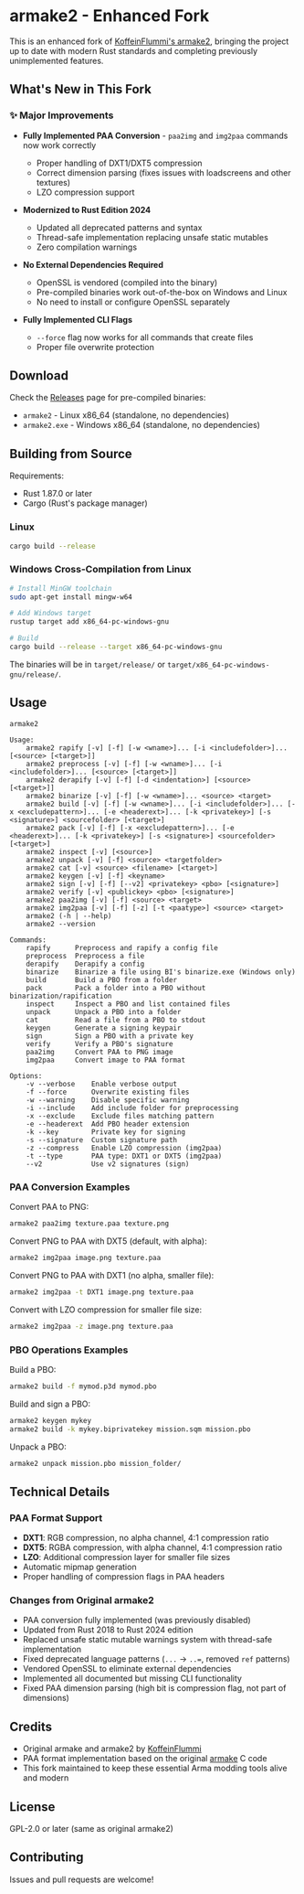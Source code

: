 armake2 - Enhanced Fork
========================

This is an enhanced fork of [KoffeinFlummi's armake2](https://github.com/KoffeinFlummi/armake2), bringing the project up to date with modern Rust standards and completing previously unimplemented features.

## What's New in This Fork

### ✨ Major Improvements

- **Fully Implemented PAA Conversion** - `paa2img` and `img2paa` commands now work correctly
  - Proper handling of DXT1/DXT5 compression
  - Correct dimension parsing (fixes issues with loadscreens and other textures)
  - LZO compression support

- **Modernized to Rust Edition 2024**
  - Updated all deprecated patterns and syntax
  - Thread-safe implementation replacing unsafe static mutables
  - Zero compilation warnings

- **No External Dependencies Required**
  - OpenSSL is vendored (compiled into the binary)
  - Pre-compiled binaries work out-of-the-box on Windows and Linux
  - No need to install or configure OpenSSL separately

- **Fully Implemented CLI Flags**
  - `--force` flag now works for all commands that create files
  - Proper file overwrite protection

## Download

Check the [Releases](../../releases) page for pre-compiled binaries:
- `armake2` - Linux x86_64 (standalone, no dependencies)
- `armake2.exe` - Windows x86_64 (standalone, no dependencies)

## Building from Source

Requirements:
- Rust 1.87.0 or later
- Cargo (Rust's package manager)

### Linux
```bash
cargo build --release
```

### Windows Cross-Compilation from Linux
```bash
# Install MinGW toolchain
sudo apt-get install mingw-w64

# Add Windows target
rustup target add x86_64-pc-windows-gnu

# Build
cargo build --release --target x86_64-pc-windows-gnu
```

The binaries will be in `target/release/` or `target/x86_64-pc-windows-gnu/release/`.

## Usage

```
armake2

Usage:
    armake2 rapify [-v] [-f] [-w <wname>]... [-i <includefolder>]... [<source> [<target>]]
    armake2 preprocess [-v] [-f] [-w <wname>]... [-i <includefolder>]... [<source> [<target>]]
    armake2 derapify [-v] [-f] [-d <indentation>] [<source> [<target>]]
    armake2 binarize [-v] [-f] [-w <wname>]... <source> <target>
    armake2 build [-v] [-f] [-w <wname>]... [-i <includefolder>]... [-x <excludepattern>]... [-e <headerext>]... [-k <privatekey>] [-s <signature>] <sourcefolder> [<target>]
    armake2 pack [-v] [-f] [-x <excludepattern>]... [-e <headerext>]... [-k <privatekey>] [-s <signature>] <sourcefolder> [<target>]
    armake2 inspect [-v] [<source>]
    armake2 unpack [-v] [-f] <source> <targetfolder>
    armake2 cat [-v] <source> <filename> [<target>]
    armake2 keygen [-v] [-f] <keyname>
    armake2 sign [-v] [-f] [--v2] <privatekey> <pbo> [<signature>]
    armake2 verify [-v] <publickey> <pbo> [<signature>]
    armake2 paa2img [-v] [-f] <source> <target>
    armake2 img2paa [-v] [-f] [-z] [-t <paatype>] <source> <target>
    armake2 (-h | --help)
    armake2 --version

Commands:
    rapify      Preprocess and rapify a config file
    preprocess  Preprocess a file
    derapify    Derapify a config
    binarize    Binarize a file using BI's binarize.exe (Windows only)
    build       Build a PBO from a folder
    pack        Pack a folder into a PBO without binarization/rapification
    inspect     Inspect a PBO and list contained files
    unpack      Unpack a PBO into a folder
    cat         Read a file from a PBO to stdout
    keygen      Generate a signing keypair
    sign        Sign a PBO with a private key
    verify      Verify a PBO's signature
    paa2img     Convert PAA to PNG image
    img2paa     Convert image to PAA format

Options:
    -v --verbose    Enable verbose output
    -f --force      Overwrite existing files
    -w --warning    Disable specific warning
    -i --include    Add include folder for preprocessing
    -x --exclude    Exclude files matching pattern
    -e --headerext  Add PBO header extension
    -k --key        Private key for signing
    -s --signature  Custom signature path
    -z --compress   Enable LZO compression (img2paa)
    -t --type       PAA type: DXT1 or DXT5 (img2paa)
    --v2            Use v2 signatures (sign)
```

### PAA Conversion Examples

Convert PAA to PNG:
```bash
armake2 paa2img texture.paa texture.png
```

Convert PNG to PAA with DXT5 (default, with alpha):
```bash
armake2 img2paa image.png texture.paa
```

Convert PNG to PAA with DXT1 (no alpha, smaller file):
```bash
armake2 img2paa -t DXT1 image.png texture.paa
```

Convert with LZO compression for smaller file size:
```bash
armake2 img2paa -z image.png texture.paa
```

### PBO Operations Examples

Build a PBO:
```bash
armake2 build -f mymod.p3d mymod.pbo
```

Build and sign a PBO:
```bash
armake2 keygen mykey
armake2 build -k mykey.biprivatekey mission.sqm mission.pbo
```

Unpack a PBO:
```bash
armake2 unpack mission.pbo mission_folder/
```

## Technical Details

### PAA Format Support
- **DXT1**: RGB compression, no alpha channel, 4:1 compression ratio
- **DXT5**: RGBA compression, with alpha channel, 4:1 compression ratio
- **LZO**: Additional compression layer for smaller file sizes
- Automatic mipmap generation
- Proper handling of compression flags in PAA headers

### Changes from Original armake2

- PAA conversion fully implemented (was previously disabled)
- Updated from Rust 2018 to Rust 2024 edition
- Replaced unsafe static mutable warnings system with thread-safe implementation
- Fixed deprecated language patterns (`...` → `..=`, removed `ref` patterns)
- Vendored OpenSSL to eliminate external dependencies
- Implemented all documented but missing CLI functionality
- Fixed PAA dimension parsing (high bit is compression flag, not part of dimensions)

## Credits

- Original armake and armake2 by [KoffeinFlummi](https://github.com/KoffeinFlummi)
- PAA format implementation based on the original [armake](https://github.com/KoffeinFlummi/armake) C code
- This fork maintained to keep these essential Arma modding tools alive and modern

## License

GPL-2.0 or later (same as original armake2)

## Contributing

Issues and pull requests are welcome!
